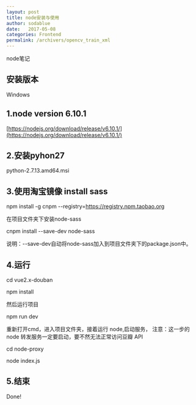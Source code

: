 ```yaml
---
layout: post
title: node安装与使用
author: sodablue
date:   2017-05-08
categories: Frontend
permalink: /archivers/opencv_train_xml
---
```

<p class="lead">node笔记</p>

## 安装版本

Windows 

## 1.node version 6.10.1

[https://nodejs.org/download/release/v6.10.1/](https://nodejs.org/download/release/v6.10.1/)

## 2.安装pyhon27

python-2.7.13.amd64.msi

## 3.使用淘宝镜像 install sass

npm install -g cnpm --registry=https://registry.npm.taobao.org

在项目文件夹下安装node-sass

cnpm install --save-dev node-sass

说明：--save-dev自动将node-sass加入到项目文件夹下的package.json中。

## 4.运行

cd vue2.x-douban

npm install

然后运行项目

npm run dev

重新打开cmd，进入项目文件夹，接着运行 node,启动服务， 注意：这一步的 node 转发服务一定要启动，要不然无法正常访问豆瓣 API

cd node-proxy

node index.js

## 5.结束

Done!
